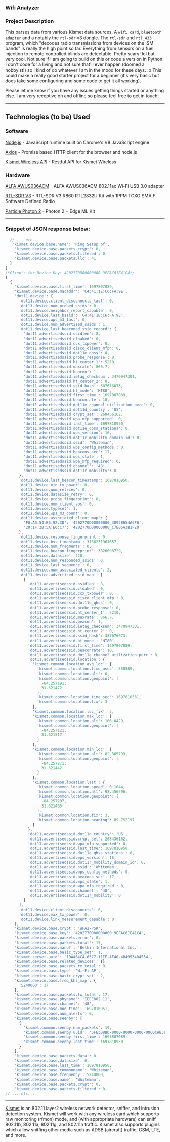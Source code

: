 ### Wifi Analyzer

### Project Description

This parses data from various Kismet data sources, A `wifi card`, `bluetooth adapter` and a notably the `rtl-sdr` v3 dongle. The `rtl-sdr` and `rtl_433` program, which  "decodes radio transmissions from devices on the ISM bands" is really the high point so far. Everything from sensors on a fuel injection to remote controlled blinds are detectable. Pretty scary! lol but very cool. Not sure if I am going to build on this or code a version in Python. I don't code for a living and not sure that'll ever happen (doomed a hobbyist!) so I kind of do whatever I am in the mood for these days. :p  This could make a really good starter project for a beginner (it's very basic but does take some configuring and some code to get it all working). 

Please let me know if you have any issues getting things started or anything else. I am very receptive on and offline so please feel free to get in touch!


---

## Technologies (to be) Used

### Software

[Node.js](https://nodejs.org/en/) - JavaScript runtime built on Chrome's V8 JavaScript engine

[Axios](https://axios-http.com) - Promise based HTTP client for the browser and node.js

[Kismet Wireless API](https://www.kismetwireless.net/docs/api) - Restful API for Kismet Wireless

### Hardware

[ALFA AWUS036ACM](https://www.amazon.com/Network-AWUS036ACM-Long-Range-Wide-Coverage-High-Sensitivity/dp/B08BJS8FXD) - ALFA AWUS036ACM 802.11ac Wi-Fi USB 3.0 adapter

[RTL-SDR V3](https://www.amazon.com/dp/B0BMKB3L47?th=1) - RTL-SDR V3 R860 RTL2832U Kit with 1PPM TCXO SMA F Software Defined Radio

[Particle Photon 2](https://store.particle.io/collections/wifi/products/photon-2-edge-ml-kit) - Photon 2 + Edge ML Kit

---

### Snippet of JSON response below:
```js
  // ... etc...
   'kismet.device.base.name': 'Ring Setup bf',
    'kismet.device.base.packets.crypt': 0,
    'kismet.device.base.packets.filtered': 0,
    'kismet.device.base.packets.llc': 41
  }
]
/*Clients for Device Key: 4202770D00000000_9EFAC61E41C4*/
[
  {
    'kismet.device.base.first_time': 1697807089,
    'kismet.device.base.macaddr': 'C4:41:1E:C6:FA:9E',
    'dot11.device': {
      'dot11.device.client_disconnects_last': 0,
      'dot11.device.num_probed_ssids': 0,
      'dot11.device.neighbor_report_capable': 0,
      'dot11.device.last_bssid': 'C4:41:1E:C6:FA:9E',
      'dot11.device.wps_m3_last': 0,
      'dot11.device.num_advertised_ssids': 1,
      'dot11.device.last_beaconed_ssid_record': {
        'dot11.advertisedssid.ssidlen': 8,
        'dot11.advertisedssid.cloaked': 0,
        'dot11.advertisedssid.ccx_txpower': 0,
        'dot11.advertisedssid.cisco_client_mfp': 0,
        'dot11.advertisedssid.dot11e_qbss': 0,
        'dot11.advertisedssid.probe_response': 0,
        'dot11.advertisedssid.ht_center_1': 5210,
        'dot11.advertisedssid.maxrate': 866.7,
        'dot11.advertisedssid.beacon': 1,
        'dot11.advertisedssid.ietag_checksum': 3470947301,
        'dot11.advertisedssid.ht_center_2': 0,
        'dot11.advertisedssid.ssid_hash': 387676073,
        'dot11.advertisedssid.ht_mode': 'HT80',
        'dot11.advertisedssid.first_time': 1697807089,
        'dot11.advertisedssid.beaconrate': 10,
        'dot11.advertisedssid.dot11e_channel_utilization_perc': 0,
        'dot11.advertisedssid.dot11d_country': 'US',
        'dot11.advertisedssid.crypt_set': 268436162,
        'dot11.advertisedssid.wpa_mfp_supported': 0,
        'dot11.advertisedssid.last_time': 1697810950,
        'dot11.advertisedssid.dot11e_qbss_stations': 0,
        'dot11.advertisedssid.wps_version': 16,
        'dot11.advertisedssid.dot11r_mobility_domain_id': 0,
        'dot11.advertisedssid.ssid': 'Whiteman',
        'dot11.advertisedssid.wps_config_methods': 0,
        'dot11.advertisedssid.beacons_sec': 17,
        'dot11.advertisedssid.wps_state': 1,
        'dot11.advertisedssid.wpa_mfp_required': 0,
        'dot11.advertisedssid.channel': '48',
        'dot11.advertisedssid.dot11r_mobility': 0
      },
      'dot11.device.last_beacon_timestamp': 1697810950,
      'dot11.device.min_tx_power': 0,
      'dot11.device.num_retries': 0,
      'dot11.device.datasize_retry': 0,
      'dot11.device.probe_fingerprint': 0,
      'dot11.device.num_client_aps': 0,
      'dot11.device.typeset': 1,
      'dot11.device.wps_m3_count': 0,
      'dot11.device.associated_client_map': {
        'F0:A6:54:B6:92:3D': '4202770D00000000_3D92B654A6F0',
        '20:1F:3B:5A:E0:C7': '4202770D00000000_C7E05A3B1F20'
      },
      'dot11.device.response_fingerprint': 0,
      'dot11.device.bss_timestamp': 3166231961657,
      'dot11.device.num_fragments': 0,
      'dot11.device.beacon_fingerprint': 3826098729,
      'dot11.device.datasize': 220,
      'dot11.device.num_responded_ssids': 0,
      'dot11.device.last_sequence': 0,
      'dot11.device.num_associated_clients': 2,
      'dot11.device.advertised_ssid_map': [
        {
          'dot11.advertisedssid.ssidlen': 8,
          'dot11.advertisedssid.cloaked': 0,
          'dot11.advertisedssid.ccx_txpower': 0,
          'dot11.advertisedssid.cisco_client_mfp': 0,
          'dot11.advertisedssid.dot11e_qbss': 0,
          'dot11.advertisedssid.probe_response': 0,
          'dot11.advertisedssid.ht_center_1': 5210,
          'dot11.advertisedssid.maxrate': 866.7,
          'dot11.advertisedssid.beacon': 1,
          'dot11.advertisedssid.ietag_checksum': 3470947301,
          'dot11.advertisedssid.ht_center_2': 0,
          'dot11.advertisedssid.ssid_hash': 387676073,
          'dot11.advertisedssid.ht_mode': 'HT80',
          'dot11.advertisedssid.first_time': 1697807089,
          'dot11.advertisedssid.beaconrate': 10,
          'dot11.advertisedssid.dot11e_channel_utilization_perc': 0,
          'dot11.advertisedssid.location': {
            'kismet.common.location.avg_loc': {
              'kismet.common.location.time_usec': 550589,
              'kismet.common.location.alt': 0,
              'kismet.common.location.geopoint': [
                -84.257191,
                31.621472
              ],
              'kismet.common.location.time_sec': 1697810531,
              'kismet.common.location.fix': 3
            },
            'kismet.common.location.loc_fix': 3,
            'kismet.common.location.max_loc': {
              'kismet.common.location.alt': 106.0429,
              'kismet.common.location.geopoint': [
                -84.257121,
                31.621517
              ]
            },
            'kismet.common.location.min_loc': {
              'kismet.common.location.alt': 82.365799,
              'kismet.common.location.geopoint': [
                -84.257271,
                31.621442
              ]
            },
            'kismet.common.location.last': {
              'kismet.common.location.speed': 0.1044,
              'kismet.common.location.alt': 98.456596,
              'kismet.common.location.geopoint': [
                -84.257207,
                31.621465
              ],
              'kismet.common.location.fix': 3,
              'kismet.common.location.heading': 89.752197
            }
          },
          'dot11.advertisedssid.dot11d_country': 'US',
          'dot11.advertisedssid.crypt_set': 268436162,
          'dot11.advertisedssid.wpa_mfp_supported': 0,
          'dot11.advertisedssid.last_time': 1697810950,
          'dot11.advertisedssid.dot11e_qbss_stations': 0,
          'dot11.advertisedssid.wps_version': 16,
          'dot11.advertisedssid.dot11r_mobility_domain_id': 0,
          'dot11.advertisedssid.ssid': 'Whiteman',
          'dot11.advertisedssid.wps_config_methods': 0,
          'dot11.advertisedssid.beacons_sec': 17,
          'dot11.advertisedssid.wps_state': 1,
          'dot11.advertisedssid.wpa_mfp_required': 0,
          'dot11.advertisedssid.channel': '48',
          'dot11.advertisedssid.dot11r_mobility': 0
        }
      ],
      'dot11.device.client_disconnects': 0,
      'dot11.device.max_tx_power': 0,
      'dot11.device.link_measurement_capable': 0
    },
    'kismet.device.base.crypt': 'WPA2-PSK',
    'kismet.device.base.key': '4202770D00000000_9EFAC61E41C4',
    'kismet.device.base.packets.error': 0,
    'kismet.device.base.packets.total': 17,
    'kismet.device.base.manuf': 'Belkin International Inc.',
    'kismet.device.base.basic_type_set': 1,
    'kismet.server.uuid': '1DAA64CA-6577-11EE-AF40-4B49534D4554',
    'kismet.device.base.related_devices': {},
    'kismet.device.base.packets.rx_total': 0,
    'kismet.device.base.type': 'Wi-Fi AP',
    'kismet.device.base.basic_crypt_set': 2,
    'kismet.device.base.freq_khz_map': {
      '5240000': 17
    },
    'kismet.device.base.packets.tx_total': 17,
    'kismet.device.base.phyname': 'IEEE802.11',
    'kismet.device.base.channel': '48',
    'kismet.device.base.mod_time': 1697810951,
    'kismet.device.base.num_alerts': 0,
    'kismet.device.base.seenby': [
      {
        'kismet.common.seenby.num_packets': 19,
        'kismet.common.seenby.uuid': '5FE308BD-0000-0000-0000-00C0CAB3F5AF',
        'kismet.common.seenby.first_time': 1697807089,
        'kismet.common.seenby.last_time': 1697810950
      }
    ],
    'kismet.device.base.packets.data': 0,
    'kismet.device.base.datasize': 0,
    'kismet.device.base.last_time': 1697810950,
    'kismet.device.base.commonname': 'Whiteman',
    'kismet.device.base.frequency': 5240000,
    'kismet.device.base.name': 'Whiteman',
    'kismet.device.base.packets.crypt': 0,
    'kismet.device.base.packets.filtered': 0,
// ....etc...
```

---

[Kismet](https://www.kismetwireless.net) is an 802.11 layer2 wireless network detector, sniffer, and intrusion detection system. Kismet will work with any wireless card which supports raw monitoring (rfmon) mode, and (with appropriate hardware) can sniff 802.11b, 802.11a, 802.11g, and 802.11n traffic. Kismet also supports plugins which allow sniffing other media such as ADSB (aircraft) traffic, GSM, LTE, and more.


